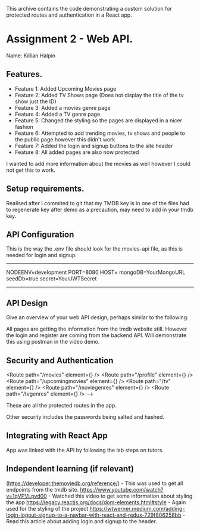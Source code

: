 This archive contains the code demonstrating a custom solution for protected routes and authentication in a React app. 

# Assignment 2 - Web API.

Name: Killian Halpin

## Features.

 
 + Feature 1: Added Upcoming Movies page 
 + Feature 2: Added TV Shows page (Does not display the title of the tv show just the ID)
 + Feature 3: Added a movies genre page 
 + Feature 4: Added a TV genre page 
 + Feature 5: Changed the styling so the pages are displayed in a nicer fashion
 + Feature 6: Attempted to add trending movies, tv shows and people to the public page however this didn't work 
 + Feature 7: Added the login and signup buttons to the site header
 + Feature 8: All added pages are also now protected

 I wanted to add more information about the movies as well however I could not get this to work. 
 
## Setup requirements.

Realised after I commited to git that my TMDB key is in one of the files had to regenerate key after demo as a precaution, may need to add in your tmdb key. 

## API Configuration

This is the way the .env file should look for the movies-api file, as this is needed for login and signup. 


_____________________
NODEENV=development
PORT=8080
HOST=
mongoDB=YourMongoURL
seedDb=true
secret=YourJWTSecret
______________________

## API Design
Give an overview of your web API design, perhaps similar to the following: 

All pages are getting the information from the tmdb website still. 
However the login and register are coming from the backend API. Will demonstrate this using postman in the video demo. 

## Security and Authentication

<Route path="/movies" element={<MoviesPage />} />
              <Route path="/profile" element={<ProfilePage />} />
              <Route path="/upcomingmovies" element={<UpComingMoviesPage />} />
              <Route path="/tv" element={<TVpage />} />
              <Route path="/moviegenres" element={<MovieGenrePage />} />
              <Route path="/tvgenres" element={<TVGenrePage />} /> -->
            
These are all the protected routes in the app. 

Other security includes the passwords being salted and hashed. 

## Integrating with React App

App was linked with the API by following the lab steps on tutors. 

## Independent learning (if relevant)

(https://developer.themoviedb.org/reference/) - This was used to get all endpoints from the tmdb site. 
https://www.youtube.com/watch?v=1qVPVLpvd00 - Watched this video to get some information about styling the app 
https://legacy.reactjs.org/docs/dom-elements.html#style - Again used for the styling of the project 
https://wtwerner.medium.com/adding-login-logout-signup-to-a-navbar-with-react-and-redux-729f806258bb - Read this article about adding login and signup to the header. 

